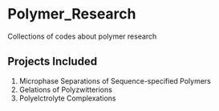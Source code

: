 # Polymer_Research
Collections of codes about polymer research
## Projects Included
1. Microphase Separations of Sequence-specified Polymers 
1. Gelations of Polyzwitterions
1. Polyelctrolyte Complexations
